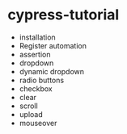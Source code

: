 # cypress-tutorial
- installation
- Register automation
- assertion
- dropdown
- dynamic dropdown
- radio buttons
- checkbox
- clear
- scroll
- upload
- mouseover
